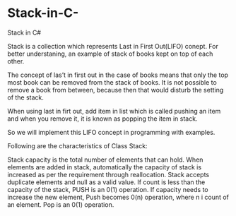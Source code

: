 # Stack-in-C-
Stack in C#

Stack is a collection which represents Last in First Out(LIFO) conept. For better understaning, an example of stack of books kept on top of each other. 

The concept of las’t in first out in the case of books means that only the top most book can be removed from the stack of books. It is not possible to remove a book from between, because then that would disturb the setting of the stack.

When using last in firt out, add item in list which is called pushing an item and when you remove it, it is known as popping the item in stack. 

So we will implement this LIFO concept in programming with examples.

Following are the characteristics of Class Stack:

Stack capacity is the total number of elements that can hold. When elements are added in stack, automatically the capacity of stack is increased as per the requirement through reallocation.
Stack accepts duplicate elements and null as a valid value.
If count is less than the capacity of the stack, PUSH is an 0(1) operation. If capacity needs to increase the new element, Push becomes 0(n) operation, where n i count of an element. Pop is an 0(1) operation.



